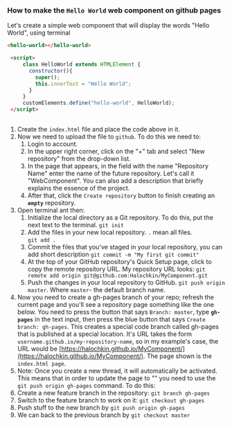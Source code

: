 ### How to make the `Hello World` web component on github pages

Let's create a simple web component that will display the words "Hello World", using terminal


```html
<hello-world></hello-world>

 <script>
     class HelloWorld extends HTMLElement {
       constructor(){
         super();
         this.innerText = "Hello World";
       }
     }
     customElements.define("hello-world", HelloWorld);
 </script>
 
```
1. Create the `index.html` file and place the code above in it.
2. Now we need to upload the file to `github`. To do this we need to:
   1. Login to account.
   2. In the upper right corner, click on the "+" tab and select "New repository" from the drop-down list.
   3. In the page that appears, in the field with the name "Repository Name" enter the name of the future repository. 
   Let's call it "WebComponent". You can also add a description that briefly explains the essence of the project.
   4. After that, click the `Create repository` button to finish creating an **`empty`** repository.
3. Open terminal ant then:
   1. Initialize the local directory as a Git repository. To do this, put the next text to the terminal. 
   `git init`
   2. Add the files in your new local repository. `.` mean all files.   
   ```git add .```
   3. Commit the files that you've staged in your local repository, you can add short description 
   `git commit -m "My first git commit"`
   4. At the top of your GitHub repository's Quick Setup page, click  to copy the remote repository URL. 
   My repository URL looks: `git remote add origin git@github.com:Halochkin/MyComponent.git`
   5. Push the changes in your local repository to GitHub. `git push origin master`. Where `master`- the default branch name.
 4. Now you need to create a gh-pages branch of your repo; refresh the current page and you'll see a repository 
 page something like the one below. You need to press the button that says `Branch: master`, type **`gh-pages`** in the 
 text input, then press the blue button that says `Create branch: gh-pages`. This creates a special code branch 
 called gh-pages that is published at a special location. It's URL takes the form `username.github.io/my-repository-name`,
  so in my example's case, the URL would be [https://halochkin.github.io/MyComponent/](https://halochkin.github.io/MyComponent/). The page shown is 
  the `index.html page`.
 5. Note: Once you create a new thread, it will automatically be activated. This means that in order to update the page to "" you need to use
  the `git push origin gh-pages` command. To do this:
   1. Create a new feature branch in the repository: `git branch gh-pages`
   2. Switch to the feature branch to work on it: `git checkout gh-pages`
   3. Push stuff to the new branch by `git push origin gh-pages`
   4. We can back to the previous branch by `git checkout master`
